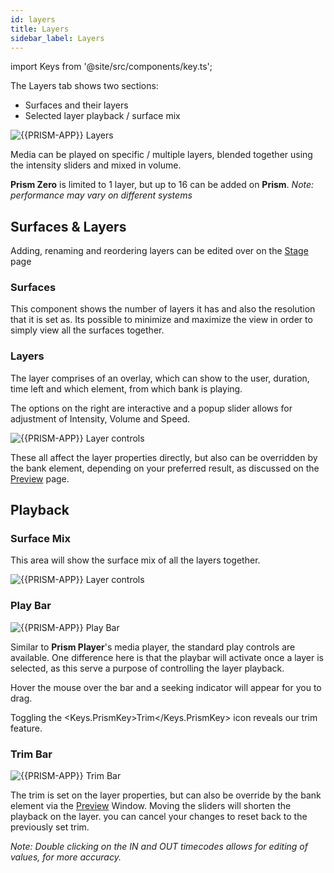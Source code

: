 ```yaml
---
id: layers
title: Layers
sidebar_label: Layers
---
```


import Keys from '@site/src/components/key.ts';

The Layers tab shows two sections:

- Surfaces and their layers 
- Selected layer playback / surface mix

![{{PRISM-APP}} Layers](/prismdocs/images/{{PRISM-APP-LOWER}}-layers.png)

Media can be played on specific / multiple layers, blended together using the intensity sliders and mixed in volume. 

**Prism Zero** is limited to 1 layer, but up to 16 can be added on **Prism**. *Note: performance may vary on different systems*

## Surfaces & Layers

Adding, renaming and reordering layers can be edited over on the [Stage](../stage/surfaces) page

### Surfaces

This component shows the number of layers it has and also the resolution that it is set as. Its possible to minimize and maximize the view in order to simply view all the surfaces together. 

### Layers

The layer comprises of an overlay, which can show to the user, duration, time left and which element, from which bank is playing.

The options on the right are interactive and a popup slider allows for adjustment of Intensity, Volume and Speed.

![{{PRISM-APP}} Layer controls](/prismdocs/images/prism-zero-layer-controls.png)

These all affect the layer properties directly, but also can be overridden by the bank element, depending on your preferred result, as discussed on the [Preview](../preview) page.

## Playback

### Surface Mix

This area will show the surface mix of all the layers together. 

![{{PRISM-APP}} Layer controls](/prismdocs/images/{{PRISM-APP-LOWER}}-surface-mix.png)

### Play Bar

![{{PRISM-APP}} Play Bar](/prismdocs/images/zero-prism-playbar.png)

Similar to **Prism Player**'s media player, the standard play controls are available. One difference here is that the playbar will activate once a layer is selected, as this serve a purpose of controlling the layer playback.

Hover the mouse over the bar and a seeking indicator will appear for you to drag.

Toggling the <Keys.PrismKey>Trim</Keys.PrismKey> icon reveals our trim feature.

### Trim Bar

![{{PRISM-APP}} Trim Bar](/prismdocs/images/zero-prism-trimbar.png)

The trim is set on the layer properties, but can also be override by the bank element via the [Preview](../preview) Window. Moving the sliders will shorten the playback on the layer. you can cancel your changes to reset back to the previously set trim. 

*Note: Double clicking on the IN and OUT timecodes allows for editing of values, for more accuracy.*